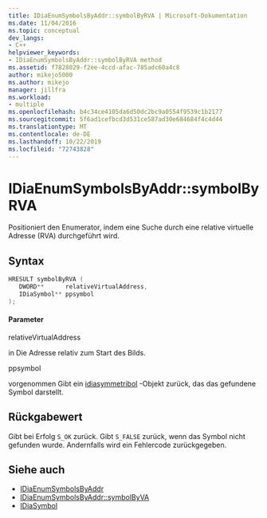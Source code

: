 ```yaml
---
title: IDiaEnumSymbolsByAddr::symbolByRVA | Microsoft-Dokumentation
ms.date: 11/04/2016
ms.topic: conceptual
dev_langs:
- C++
helpviewer_keywords:
- IDiaEnumSymbolsByAddr::symbolByRVA method
ms.assetid: f7828029-f2ee-4ccd-afac-785adc60a4c8
author: mikejo5000
ms.author: mikejo
manager: jillfra
ms.workload:
- multiple
ms.openlocfilehash: b4c34ce4105da6d50dc2bc9a0554f9539c1b2177
ms.sourcegitcommit: 5f6ad1cefbcd3d531ce587ad30e684684f4c4d44
ms.translationtype: MT
ms.contentlocale: de-DE
ms.lasthandoff: 10/22/2019
ms.locfileid: "72743828"
---
```

# <a name="idiaenumsymbolsbyaddrsymbolbyrva"></a>IDiaEnumSymbolsByAddr::symbolByRVA
Positioniert den Enumerator, indem eine Suche durch eine relative virtuelle Adresse (RVA) durchgeführt wird.

## <a name="syntax"></a>Syntax

```C++
HRESULT symbolByRVA ( 
   DWORD**      relativeVirtualAddress,
   IDiaSymbol** ppsymbol
);
```

#### <a name="parameters"></a>Parameter
 relativeVirtualAddress

in Die Adresse relativ zum Start des Bilds.

 ppsymbol

vorgenommen Gibt ein [idiasymmetribol](../../debugger/debug-interface-access/idiasymbol.md) -Objekt zurück, das das gefundene Symbol darstellt.

## <a name="return-value"></a>Rückgabewert
 Gibt bei Erfolg `S_OK` zurück. Gibt `S_FALSE` zurück, wenn das Symbol nicht gefunden wurde. Andernfalls wird ein Fehlercode zurückgegeben.

## <a name="see-also"></a>Siehe auch
- [IDiaEnumSymbolsByAddr](../../debugger/debug-interface-access/idiaenumsymbolsbyaddr.md)
- [IDiaEnumSymbolsByAddr::symbolByVA](../../debugger/debug-interface-access/idiaenumsymbolsbyaddr-symbolbyva.md)
- [IDiaSymbol](../../debugger/debug-interface-access/idiasymbol.md)